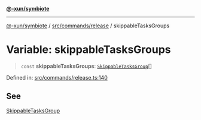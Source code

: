 [**@-xun/symbiote**](../../../../README.md)

***

[@-xun/symbiote](../../../../README.md) / [src/commands/release](../README.md) / skippableTasksGroups

# Variable: skippableTasksGroups

> `const` **skippableTasksGroups**: [`SkippableTasksGroup`](../enumerations/SkippableTasksGroup.md)[]

Defined in: [src/commands/release.ts:140](https://github.com/Xunnamius/symbiote/blob/62837922680f523ceb73c316fc4e6bbfb810fc1f/src/commands/release.ts#L140)

## See

[SkippableTasksGroup](../enumerations/SkippableTasksGroup.md)

